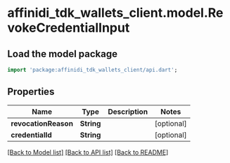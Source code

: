 # affinidi_tdk_wallets_client.model.RevokeCredentialInput

## Load the model package

```dart
import 'package:affinidi_tdk_wallets_client/api.dart';
```

## Properties

| Name                 | Type       | Description | Notes      |
| -------------------- | ---------- | ----------- | ---------- |
| **revocationReason** | **String** |             | [optional] |
| **credentialId**     | **String** |             | [optional] |

[[Back to Model list]](../README.md#documentation-for-models) [[Back to API list]](../README.md#documentation-for-api-endpoints) [[Back to README]](../README.md)
